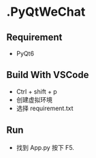 # .PyQtWeChat

## Requirement

- PyQt6

## Build With VSCode

- Ctrl + shift + p
- 创建虚拟环境
- 选择 requirement.txt

## Run

- 找到 App.py 按下 F5.
